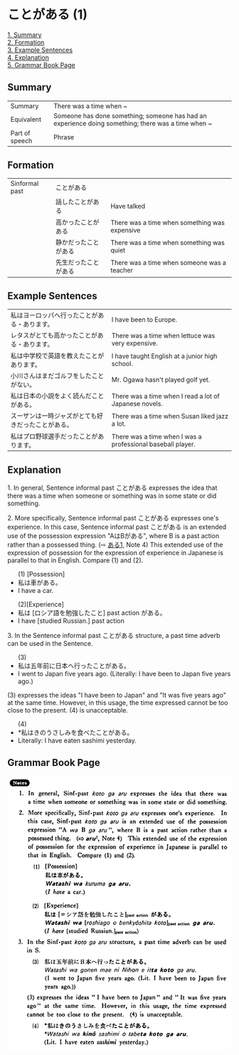 # ことがある (1)

[1. Summary](#summary)<br>
[2. Formation](#formation)<br>
[3. Example Sentences](#example-sentences)<br>
[4. Explanation](#explanation)<br>
[5. Grammar Book Page](#grammar-book-page)<br>


## Summary

<table><tr>   <td>Summary</td>   <td>There was a time when ~</td></tr><tr>   <td>Equivalent</td>   <td>Someone has done something; someone has had an experience doing something; there was a time when ~</td></tr><tr>   <td>Part of speech</td>   <td>Phrase</td></tr></table>

## Formation

<table class="table"> <tbody><tr class="tr head"> <td class="td"><span class="bold"><span>Sinformal past</span></span></td> <td class="td"><span class="concept">ことがある</span> </td> <td class="td"><span>&nbsp;</span></td> </tr> <tr class="tr"> <td class="td"><span>&nbsp;</span></td> <td class="td"><span>話した<span class="concept">ことがある</span></span> </td> <td class="td"><span>Have    talked</span></td> </tr> <tr class="tr"> <td class="td"><span>&nbsp;</span></td> <td class="td"><span>高かった<span class="concept">ことがある</span></span> </td> <td class="td"><span>There    was a time when something was expensive</span></td> </tr> <tr class="tr"> <td class="td"><span>&nbsp;</span></td> <td class="td"><span>静かだった<span class="concept">ことがある</span></span> </td> <td class="td"><span>There    was a time when something was quiet</span></td> </tr> <tr class="tr"> <td class="td"><span>&nbsp;</span></td> <td class="td"><span>先生だった<span class="concept">ことがある</span></span> </td> <td class="td"><span>There    was a time when someone was a teacher</span></td> </tr></tbody></table>

## Example Sentences

<table><tr>   <td>私はヨーロッパへ行ったことがある・あります。</td>   <td>I have been to Europe.</td></tr><tr>   <td>レタスがとても高かったことがある・あります。</td>   <td>There was a time when lettuce was very expensive.</td></tr><tr>   <td>私は中学校で英語を教えたことがあります。</td>   <td>I have taught English at a junior high school.</td></tr><tr>   <td>小川さんはまだゴルフをしたことがない。</td>   <td>Mr. Ogawa hasn't played golf yet.</td></tr><tr>   <td>私は日本の小説をよく読んだことがある。</td>   <td>There was a time when I read a lot of Japanese novels.</td></tr><tr>   <td>スーザンは一時ジャズがとても好きだったことがある。</td>   <td>There was a time when Susan liked jazz a lot.</td></tr><tr>   <td>私はプロ野球選手だったことがあります。</td>   <td>There was a time when I was a professional baseball player.</td></tr></table>

## Explanation

<p>1. In general, Sentence informal past <span class="cloze">ことがある</span> expresses the idea that there was a time when someone or something was in some state or did something.</p>  <p>2. More specifically, Sentence informal past <span class="cloze">ことがある</span> expresses one's experience. In this case, Sentence informal past <span class="cloze">ことがある</span> is an extended use of the possession expression "AはBがある", where B is a past action rather than a possessed thing. (⇨ <a href="#㊦ ある (1)">ある1</a>, Note 4) This extended use of the expression of possession for the expression of experience in Japanese is parallel to that in English. Compare (1) and (2).</p>  <ul>(1) [Possession] <li>私は車がある。</li> <li>I have a car.</li> </ul>  <ul>(2)[Experience] <li>私は [ロシア語を勉強した<span class="cloze">こと</span>] past action <span class="cloze">がある</span>。</li> <li>I have [studied Russian.] past action</li> </ul>  <p>3. In the Sentence informal past ことがある</span> structure, a past time adverb can be used in the Sentence.</p>  <ul>(3) <li>私は五年前に日本へ行った<span class="cloze">ことがある</span>。</li> <li>I went to Japan five years ago. (Literally: I have been to Japan five years ago.)</li> </ul>  <p>(3) expresses the ideas "I have been to Japan" and "It was five years ago" at the same time. However, in this usage, the time expressed cannot be too close to the present. (4) is unacceptable.</p>  <ul>(4) <li>*私はきのうさしみを食べた<span class="cloze">ことがある</span>。</li> <li>Literally: I have eaten sashimi yesterday.</li> </ul>

## Grammar Book Page

![](../img/Basicことがある.png)

